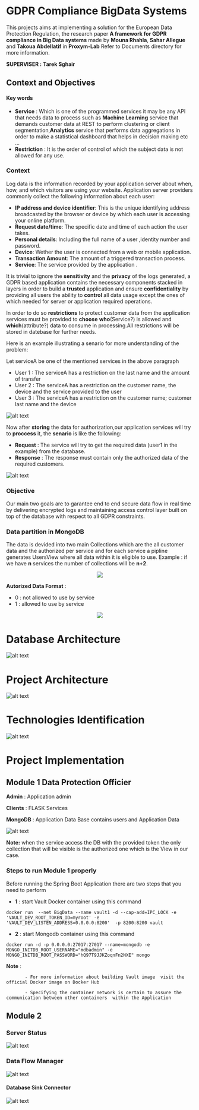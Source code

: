 # GDPR Compliance BigData Systems 

This projects aims at implementing a solution for the European Data Protection Regulation, the research paper **A framework for GDPR compliance in Big Data
systems** made by **Mouna Rhahla**, **Sahar Allegue** and **Takoua Abdellatif** in **Proxym-Lab** Refer to Documents directory for more information.

**SUPERVISER :** **Tarek Sghair**

## Context and Objectives

#### Key words 
   - **Service** : Which is one of the programmed services it may be any API that needs data to process such as **Machine Learning** service that demands customer data at REST to perform clustering or client segmentation,**Analytics** service that performs data aggregations in order to make a statistical dashboard that helps in decision making etc ... 
   - **Restriction** : It is the order of control of which the subject data is not allowed for any use.

### Context

Log data is the information recorded by your application server about when, how, and which visitors are using your website. Application server providers  commonly collect the following information about each user:
  
  - **IP address and device identifier**: This is the unique identifying address broadcasted by the browser or device by which each user is accessing your online platform.
  - **Request date/time**: The specific date and time of each action the user takes.
  - **Personal details**: Including the full name of a user ,identity number and password.
  - **Device**: Wether the user is connected from a web or mobile application.
  - **Transaction Amount**: The amount of a triggered  transaction process.
  - **Service**: The service provided by the application .

It is trivial to ignore the **sensitivity** and the **privacy** of the logs generated, a GDPR based application contains the necessary components stacked in layers in order to build a **trusted** application and ensure **confidentiality** by providing all users the ability to **control** all data usage except the ones of which needed for server or application required operations.

In order to do so **restrictions** to protect customer data from the application services must be provided to **choose** **who**(Service?) is allowed and **which**(attribute?) data to consume in processing.All restrictions will be stored in datebase for further needs.


Here is an example illustrating a senario for more understanding of the problem:

Let serviceA be one of the mentioned services in the above paragraph
  - User 1 : The serviceA has a restriction on the last name and the amount of transfer 
  - User 2 : The serviceA has a restriction on the customer name, the device and the service provided to the user
  - User 3 : The serviceA has a restriction on the customer name; customer last name and the device 
	 

![alt text](https://github.com/SabriMahmoud/GDPR_Compliance_BigData_Systems/blob/development/Documents/context.png)



Now after **storing** the data for authorization,our application services will try to **proccess** it, the **senario** is like the following: 

- **Request** : The service will try to get the required data (user1 in the example) from the database. 
- **Response** : The response must contain only the authorized data of the required customers.

![alt text](https://github.com/SabriMahmoud/GDPR_Compliance_BigData_Systems/blob/development/Documents/objective.png)

### Objective 

Our main two goals are to garantee end to end secure data flow in real time  by delivering encrypted logs and  maintaining access control layer built on top of the database with respect to all GDPR constraints. 

### Data partition in MongoDB 

The data is devided into two main Collections which are the all customer data and the authorized per service and for each service a pipline generates UsersView where all data within it is eligible to use.
Example : if we have **n** services the number of collections will be **n+2**. 


<p align="center">
  <img src="https://github.com/SabriMahmoud/GDPR_Compliance_BigData_Systems/blob/development/Documents/dataPartition.png" />
</p>

**Autorized Data Format** : 
- 0 : not allowed to use by service 
- 1 : allowed to use by service 

<p align="center">
  <img src="https://github.com/SabriMahmoud/GDPR_Compliance_BigData_Systems/blob/development/Documents/authorized_data.png" />
</p>

# Database Architecture

![alt text](https://github.com/SabriMahmoud/GDPR_Compliance_BigData_Systems/blob/development/Documents/database_architecture.png)


# Project Architecture 

![alt text](https://github.com/SabriMahmoud/GDPR_Compliance_BigData_Systems/blob/development/Documents/architecture.png)


# Technologies Identification 

![alt text](https://github.com/SabriMahmoud/GDPR_Compliance_BigData_Systems/blob/development/Documents/technologies_id.png)

# Project Implementation  
## Module 1 Data Protection Officier 


**Admin** : Application admin 

**Clients** : FLASK Services 

**MongoDB** : Application Data Base contains users and Application Data 





![alt text](https://mktg-content-api-hashicorp.vercel.app/api/assets?product=tutorials&version=main&asset=public%2Fimg%2Fvault%2Fvault-mongodb.png)

**Note:** when the service access the DB with the provided token the only collection that will be visible is the authorized one which is the View in our case.



### Steps to run Module 1 properly 


Before running the Spring Boot Application  there are two steps that you need to perform 
- **1** : start Vault Docker container using this command 


``docker run  --net BigData --name vault1 -d --cap-add=IPC_LOCK
-e 'VAULT_DEV_ROOT_TOKEN_ID=myroot' -e 'VAULT_DEV_LISTEN_ADDRESS=0.0.0.0:8200' 
-p 8200:8200 vault``

- **2** : start Mongodb container using this command 

``docker run -d -p 0.0.0.0:27017:27017 --name=mongodb -e MONGO_INITDB_ROOT_USERNAME="mdbadmin" -e MONGO_INITDB_ROOT_PASSWORD="hQ97T9JJKZoqnFn2NXE" mongo
``

**Note** : 

           - For more information about building Vault image  visit the official Docker image on Docker Hub 

           - Specifying the container network is certain to assure the communication between other containers  within the Application 
           
## Module 2 

### Server Status 

![alt text](https://github.com/SabriMahmoud/GDPR_Compliance_BigData_Systems/blob/development/Documents/server_status.png)

### Data Flow Manager
 
![alt text](https://github.com/SabriMahmoud/GDPR_Compliance_BigData_Systems/blob/development/Documents/kafka_and_zookeeper.png)
           
#### Database Sink Connector 

![alt text](https://github.com/SabriMahmoud/GDPR_Compliance_BigData_Systems/blob/development/Documents/kafka_connect.png) 




   
